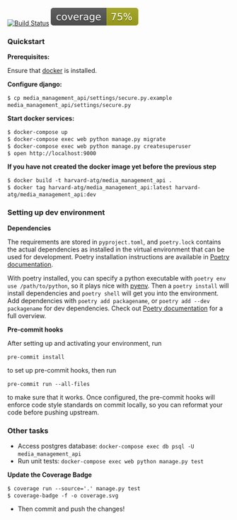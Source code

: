 
[![Build Status](https://travis-ci.org/Harvard-ATG/media_management_api.svg)](https://travis-ci.org/Harvard-ATG/media_management_api)
![Coverage Status](./coverage.svg)

### Quickstart

**Prerequisites:**

Ensure that [docker](https://www.docker.com/) is installed.

**Configure django:**

```
$ cp media_management_api/settings/secure.py.example media_management_api/settings/secure.py
```

**Start docker services:**

```
$ docker-compose up
$ docker-compose exec web python manage.py migrate
$ docker-compose exec web python manage.py createsuperuser
$ open http://localhost:9000
```

**If you have not created the docker image yet before the previous step**
```
$ docker build -t harvard-atg/media_management_api .
$ docker tag harvard-atg/media_management_api:latest harvard-atg/media_management_api:dev
```

### Setting up dev environment

**Dependencies**

The requirements are stored in `pyproject.toml`, and `poetry.lock` contains the actual dependencies as installed in the virtual environment that can be used for development. Poetry installation instructions are available in [Poetry documentation](https://python-poetry.org/docs/).

With poetry installed, you can specify a python executable with `poetry env use /path/to/python`, so it plays nice with [pyenv](https://github.com/pyenv/pyenv). Then a `poetry install` will install dependencies and `poetry shell` will get you into the environment. Add dependencies with `poetry add packagename`, or `poetry add --dev packagename` for dev dependencies. Check out [Poetry documentation](https://python-poetry.org/docs/) for a full overview.

**Pre-commit hooks**

After setting up and activating your environment, run
```
pre-commit install
```
to set up pre-commit hooks, then run
```
pre-commit run --all-files
```
to make sure that it works. Once configured, the pre-commit hooks will enforce code style standards on commit locally, so you can reformat your code before pushing upstream.

### Other tasks

- Access postgres database: `docker-compose exec db psql -U media_management_api`
- Run unit tests: `docker-compose exec web python manage.py test`


**Update the Coverage Badge**

```
$ coverage run --source='.' manage.py test
$ coverage-badge -f -o coverage.svg
```
- Then commit and push the changes!
